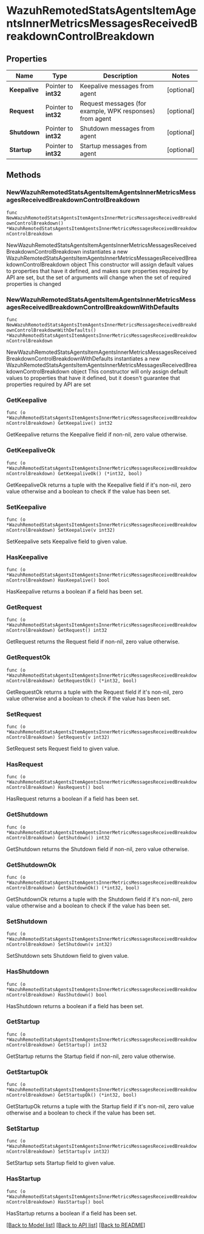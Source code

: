 # WazuhRemotedStatsAgentsItemAgentsInnerMetricsMessagesReceivedBreakdownControlBreakdown

## Properties

Name | Type | Description | Notes
------------ | ------------- | ------------- | -------------
**Keepalive** | Pointer to **int32** | Keepalive messages from agent | [optional] 
**Request** | Pointer to **int32** | Request messages (for example, WPK responses) from agent | [optional] 
**Shutdown** | Pointer to **int32** | Shutdown messages from agent | [optional] 
**Startup** | Pointer to **int32** | Startup messages from agent | [optional] 

## Methods

### NewWazuhRemotedStatsAgentsItemAgentsInnerMetricsMessagesReceivedBreakdownControlBreakdown

`func NewWazuhRemotedStatsAgentsItemAgentsInnerMetricsMessagesReceivedBreakdownControlBreakdown() *WazuhRemotedStatsAgentsItemAgentsInnerMetricsMessagesReceivedBreakdownControlBreakdown`

NewWazuhRemotedStatsAgentsItemAgentsInnerMetricsMessagesReceivedBreakdownControlBreakdown instantiates a new WazuhRemotedStatsAgentsItemAgentsInnerMetricsMessagesReceivedBreakdownControlBreakdown object
This constructor will assign default values to properties that have it defined,
and makes sure properties required by API are set, but the set of arguments
will change when the set of required properties is changed

### NewWazuhRemotedStatsAgentsItemAgentsInnerMetricsMessagesReceivedBreakdownControlBreakdownWithDefaults

`func NewWazuhRemotedStatsAgentsItemAgentsInnerMetricsMessagesReceivedBreakdownControlBreakdownWithDefaults() *WazuhRemotedStatsAgentsItemAgentsInnerMetricsMessagesReceivedBreakdownControlBreakdown`

NewWazuhRemotedStatsAgentsItemAgentsInnerMetricsMessagesReceivedBreakdownControlBreakdownWithDefaults instantiates a new WazuhRemotedStatsAgentsItemAgentsInnerMetricsMessagesReceivedBreakdownControlBreakdown object
This constructor will only assign default values to properties that have it defined,
but it doesn't guarantee that properties required by API are set

### GetKeepalive

`func (o *WazuhRemotedStatsAgentsItemAgentsInnerMetricsMessagesReceivedBreakdownControlBreakdown) GetKeepalive() int32`

GetKeepalive returns the Keepalive field if non-nil, zero value otherwise.

### GetKeepaliveOk

`func (o *WazuhRemotedStatsAgentsItemAgentsInnerMetricsMessagesReceivedBreakdownControlBreakdown) GetKeepaliveOk() (*int32, bool)`

GetKeepaliveOk returns a tuple with the Keepalive field if it's non-nil, zero value otherwise
and a boolean to check if the value has been set.

### SetKeepalive

`func (o *WazuhRemotedStatsAgentsItemAgentsInnerMetricsMessagesReceivedBreakdownControlBreakdown) SetKeepalive(v int32)`

SetKeepalive sets Keepalive field to given value.

### HasKeepalive

`func (o *WazuhRemotedStatsAgentsItemAgentsInnerMetricsMessagesReceivedBreakdownControlBreakdown) HasKeepalive() bool`

HasKeepalive returns a boolean if a field has been set.

### GetRequest

`func (o *WazuhRemotedStatsAgentsItemAgentsInnerMetricsMessagesReceivedBreakdownControlBreakdown) GetRequest() int32`

GetRequest returns the Request field if non-nil, zero value otherwise.

### GetRequestOk

`func (o *WazuhRemotedStatsAgentsItemAgentsInnerMetricsMessagesReceivedBreakdownControlBreakdown) GetRequestOk() (*int32, bool)`

GetRequestOk returns a tuple with the Request field if it's non-nil, zero value otherwise
and a boolean to check if the value has been set.

### SetRequest

`func (o *WazuhRemotedStatsAgentsItemAgentsInnerMetricsMessagesReceivedBreakdownControlBreakdown) SetRequest(v int32)`

SetRequest sets Request field to given value.

### HasRequest

`func (o *WazuhRemotedStatsAgentsItemAgentsInnerMetricsMessagesReceivedBreakdownControlBreakdown) HasRequest() bool`

HasRequest returns a boolean if a field has been set.

### GetShutdown

`func (o *WazuhRemotedStatsAgentsItemAgentsInnerMetricsMessagesReceivedBreakdownControlBreakdown) GetShutdown() int32`

GetShutdown returns the Shutdown field if non-nil, zero value otherwise.

### GetShutdownOk

`func (o *WazuhRemotedStatsAgentsItemAgentsInnerMetricsMessagesReceivedBreakdownControlBreakdown) GetShutdownOk() (*int32, bool)`

GetShutdownOk returns a tuple with the Shutdown field if it's non-nil, zero value otherwise
and a boolean to check if the value has been set.

### SetShutdown

`func (o *WazuhRemotedStatsAgentsItemAgentsInnerMetricsMessagesReceivedBreakdownControlBreakdown) SetShutdown(v int32)`

SetShutdown sets Shutdown field to given value.

### HasShutdown

`func (o *WazuhRemotedStatsAgentsItemAgentsInnerMetricsMessagesReceivedBreakdownControlBreakdown) HasShutdown() bool`

HasShutdown returns a boolean if a field has been set.

### GetStartup

`func (o *WazuhRemotedStatsAgentsItemAgentsInnerMetricsMessagesReceivedBreakdownControlBreakdown) GetStartup() int32`

GetStartup returns the Startup field if non-nil, zero value otherwise.

### GetStartupOk

`func (o *WazuhRemotedStatsAgentsItemAgentsInnerMetricsMessagesReceivedBreakdownControlBreakdown) GetStartupOk() (*int32, bool)`

GetStartupOk returns a tuple with the Startup field if it's non-nil, zero value otherwise
and a boolean to check if the value has been set.

### SetStartup

`func (o *WazuhRemotedStatsAgentsItemAgentsInnerMetricsMessagesReceivedBreakdownControlBreakdown) SetStartup(v int32)`

SetStartup sets Startup field to given value.

### HasStartup

`func (o *WazuhRemotedStatsAgentsItemAgentsInnerMetricsMessagesReceivedBreakdownControlBreakdown) HasStartup() bool`

HasStartup returns a boolean if a field has been set.


[[Back to Model list]](../README.md#documentation-for-models) [[Back to API list]](../README.md#documentation-for-api-endpoints) [[Back to README]](../README.md)


